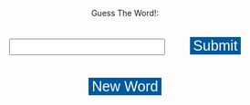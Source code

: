 <div id="game">
  <p>Guess The Word!: <span id="display"></span></p>
  <input type="text" id="guess" onkeypress="handleKeyPress(event)">
  <button onclick="checkGuess()">Submit</button>
  <button onclick="generateWord()">New Word</button>
  <p id="result"></p>
</div>

<style>
#game {
  text-align: center;
}

#word {
  font-size: 30px;
}

#guess {
  font-size: 20px;
  margin: 20px;
}

button {
  font-size: 25px;
  margin: 20px;
  background-color: #005A9C;
  color: white;
  border: none;
  cursor: pointer;
}

button:hover {
  background-color: #005A9C; 
}

#result {
  font-size: 20px;
  margin: 20px;
}
</style>

<script>
let word = "";
let hintIndex = 0;

function generateWord() {
    // Fetch a new word from the API
    fetch("https://random-word-api.herokuapp.com/word?number=1")
        .then(response => response.json())
        .then(data => {
            word = data[0];
            hintIndex = 0;
            // hide the word to be guessed
            let hiddenWord = "";
            for (let i = 0; i < word.length; i++) {
                hiddenWord += "_";
            }
            document.getElementById("display").innerHTML = hiddenWord;
            document.getElementById("guess").value = "";
            document.getElementById("result").innerHTML = "";
        });
}

function checkGuess() {
    // Check if the guess is correct
    let guess = document.getElementById("guess").value;
    if (guess === word) {
        document.getElementById("result").innerHTML = "Correct!";
    } else {
        document.getElementById("result").innerHTML = "Incorrect.";
        giveHint();
    }
}

function giveHint() {
    // reveal one letter of the word
    let hiddenWord = document.getElementById("display").innerHTML;
    let hintWord = hiddenWord.split("");
    hintWord[hintIndex] = word[hintIndex];
    hintIndex++;
    document.getElementById("display").innerHTML = hintWord.join("");
}

function handleKeyPress(event) {
    // Check the guess when the user presses Enter
    if (event.key === "Enter") {
        checkGuess();
    }
}

// Initialize the game with a word
generateWord();

</script>
